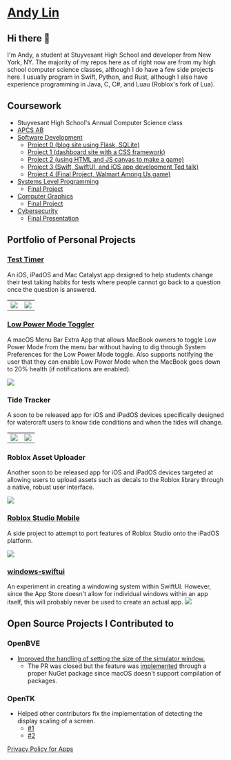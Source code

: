 # [Andy Lin](https://github.com/andylin2004)

## Hi there 👋

I'm Andy, a student at Stuyvesant High School and developer from New York, NY. The majority of my repos here as of right now are from my high school computer science classes, although I do have a few side projects here. I usually program in Swift, Python, and Rust, although I also have experience programming in Java, C, C#, and Luau (Roblox's fork of Lua).

## Coursework

- Stuyvesant High School's Annual Computer Science class
- [APCS AB](https://github.com/andylin2004-apcs)
- [Software Development](https://github.com/andylin2004/SoftDevWorkshop)
  - [Project 0 (blog site using Flask, SQLite)](https://github.com/andylin2004/softdev-P00)
  - [Project 1 (dashboard site with a CSS framework)](https://github.com/markzhu926/Team-Ye_Fanboys-p01)
  - [Project 2 (using HTML and JS canvas to make a game)](https://github.com/kcao20/battleship)
  - [Project 3 (Swift, SwiftUI, and iOS app development Ted talk)](https://github.com/andylin2004/SoftDevSwiftDemo)
  - [Project 4 (Final Project, Walmart Among Us game)](https://github.com/JustinMorrill/NastyFightingTurtles)
- [Systems Level Programming](https://github.com/andylin2004-systems)
  - [Final Project](https://github.com/ywu20/sockemfia)
- [Computer Graphics](https://github.com/andylin2004-graphics)
  - [Final Project](https://github.com/andylin2004-graphics/12_final)
- [Cybersecurity](https://github.com/andylin2004/Cybersecurity_2022)
  - [Final Presentation](https://github.com/AAWorks/hill-cipher)

## Portfolio of Personal Projects

### [Test Timer](https://apps.apple.com/us/app/test-timer-monitor-your-time/id1568837510)
An iOS, iPadOS and Mac Catalyst app designed to help students change their test taking habits for tests where people cannot go back to a question once the question is answered.

<table>
    <tr>
        <td>
        <img src="images/testTimer1.png">
        </td>
        <td>
        <img src="images/testTimer2.png">
        </td>
    </tr>
</table>

### [Low Power Mode Toggler](binaries/Low%20Power%20Mode%20Toggler.zip)
A macOS Menu Bar Extra App that allows MacBook owners to toggle Low Power Mode from the menu bar without having to dig through System Preferences for the Low Power Mode toggle. Also supports notifying the user that they can enable Low Power Mode when the MacBook goes down to 20% health (if notifications are enabled).

![](images/lowPowerModeToggler.png)

### Tide Tracker
A soon to be released app for iOS and iPadOS devices specifically designed for watercraft users to know tide conditions and when the tides will change.

<table>
    <tr>
        <td>
        <img src="images/tides1.png">
        </td>
        <td>
        <img src="images/tides2.png">
        </td>
    </tr>
</table>

### Roblox Asset Uploader
Another soon to be released app for iOS and iPadOS devices targeted at allowing users to upload assets such as decals to the Roblox library through a native, robust user interface.

![](images/robloxAssetUploader.png)

### [Roblox Studio Mobile](https://github.com/andylin2004/RobloxStudioMobile)
A side project to attempt to port features of Roblox Studio onto the iPadOS platform.

![](images/robloxStudioMobile.png)

### [windows-swiftui](https://github.com/andylin2004/windows-swiftui)
An experiment in creating a windowing system within SwiftUI. However, since the App Store doesn't allow for individual windows within an app itself, this will probably never be used to create an actual app.
![](images/windows-swiftui.png)

## Open Source Projects I Contributed to

<!-- ### Reminders Menu Bar -->
### OpenBVE
- [Improved the handling of setting the size of the simulator window.](https://github.com/leezer3/OpenBVE/pull/692)
  - The PR was closed but the feature was [implemented](https://openbve-project.net/intro/v1.8.2.0/) through a proper NuGet package since macOS doesn't support compilation of packages.

### OpenTK
- Helped other contributors fix the implementation of detecting the display scaling of a screen. 
  - [#1](https://github.com/leezer3/opentk/pull/1)
  - [#2](https://github.com/leezer3/opentk/pull/2)

[Privacy Policy for Apps](Privacy.md)

